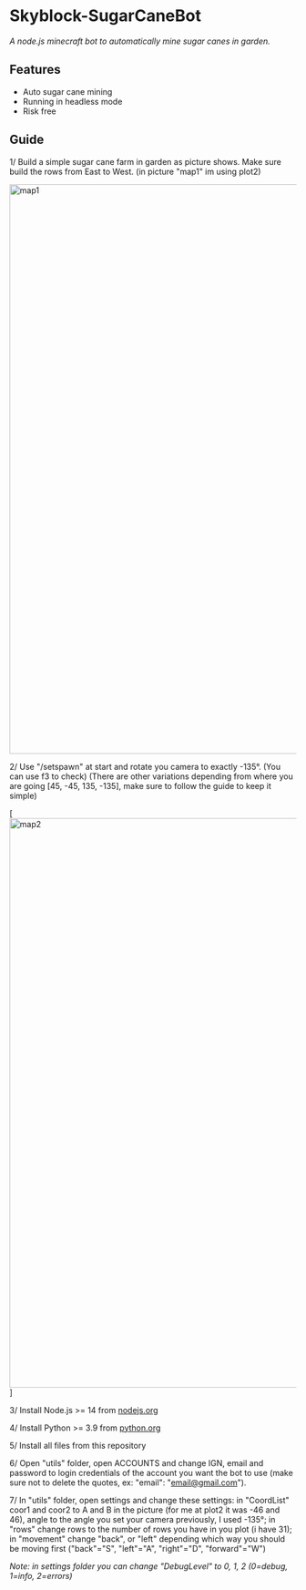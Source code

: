 # Skyblock-SugarCaneBot
*A node.js minecraft bot to automatically mine sugar canes in garden.*

## Features
* Auto sugar cane mining
* Running in headless mode
* Risk free

## Guide
1/ Build a simple sugar cane farm in garden as picture shows. Make sure build the rows from East to West. (in picture "map1" im using plot2)

<img src="https://github-production-user-asset-6210df.s3.amazonaws.com/99589691/250658086-ddf28ab6-c5f7-406b-afdd-4c0989be3274.png" alt="map1" width="1000">

2/ Use "/setspawn" at start and rotate you camera to exactly -135°. (You can use f3 to check) (There are other variations depending from where you are going [45, -45, 135, -135], make sure to follow the guide to keep it simple)

[<img src="https://github-production-user-asset-6210df.s3.amazonaws.com/99589691/250656843-50bbdcf7-f830-4521-9ba6-1236434a1ba0.png" alt="map2" width="1000">]

3/ Install Node.js >= 14 from [nodejs.org](https://nodejs.org/)

4/ Install Python >= 3.9 from [python.org](https://www.python.org/downloads/)

5/ Install all files from this repository

6/ Open "utils" folder, open ACCOUNTS and change IGN, email and password to login credentials of the account you want the bot to use (make sure not to delete the quotes, ex: "email": "email@gmail.com").

7/ In "utils" folder, open settings and change these settings: in "CoordList" coor1 and coor2 to A and B in the picture (for me at plot2 it was -46 and 46), angle to the angle you set your camera previously, I used -135°;
in "rows" change rows to the number of rows you have in you plot (i have 31); in "movement" change "back", or "left" depending which way you should be moving first ("back"="S", "left"="A", "right"="D", "forward"="W")


*Note: in settings folder you can change "DebugLevel" to 0, 1, 2 (0=debug, 1=info, 2=errors)*
